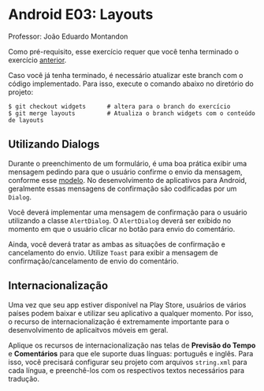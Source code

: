 # Android E03: Layouts

Professor: João Eduardo Montandon

Como pré-requisito, esse exercício requer que você tenha terminado o exercício [anterior](https://github.com/COLTEC-TP/Android-E03-GUI/tree/layouts).

Caso você já tenha terminado, é necessário atualizar este branch com o código implementado. Para isso, execute o comando abaixo no diretório do projeto:

```
$ git checkout widgets      # altera para o branch do exercício
$ git merge layouts         # Atualiza o branch widgets com o conteúdo de layouts
```

## Utilizando Dialogs

Durante o preenchimento de um formulário, é uma boa prática exibir uma mensagem pedindo para que o usuário confirme o envio da mensagem, conforme esse [modelo](https://i.stack.imgur.com/wmgBG.png). No desenvolvimento de aplicativos para Android, geralmente essas mensagens de confirmação são codificadas por um `Dialog`.

Você deverá implementar uma mensagem de confirmação para o usuário utilizando a classe `AlertDialog`. O `AlertDialog` deverá ser exibido no momento em que o usuário clicar no botão para envio do comentário. 


Ainda, você deverá tratar as ambas as situações de confirmação e cancelamento do envio. Utilize `Toast` para exibir a mensagem de confirmação/cancelamento de envio do comentário.

## Internacionalização

Uma vez que seu app estiver disponível na Play Store, usuários de vários países podem baixar e utilizar seu aplicativo a qualquer momento. Por isso, o recurso de internacionalização é extremamente importante para o desenvolvimento de aplicaitvos móveis em geral.

Aplique os recursos de internacionalização nas telas de **Previsão do Tempo** e **Comentários** para que ele suporte duas línguas: português e inglês. Para isso, você precisará configurar seu projeto com arquivos `string.xml` para cada língua, e preenchê-los com os respectivos textos necessários para tradução.